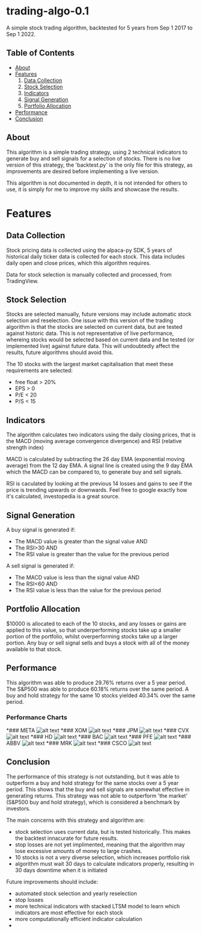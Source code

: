 # trading-algo-0.1

A simple stock trading algorithm, backtested for 5 years from Sep 1 2017 to Sep 1 2022.

## Table of Contents

* [About](#about)
* [Features](#features)
   1. [Data Collection](#data-collection)
   2. [Stock Selection](#stock-selection)
   3. [Indicators](#indicators)
   4. [Signal Generation](#signal-generation)
   5. [Portfolio Allocation](#portfolio-allocation)
* [Performance](#performance)
* [Conclusion](#conclusion)

## About <a name="about"></a>

This algorithm is a simple trading strategy, using 2 technical indicators to generate buy and sell signals for a selection of stocks.
There is no live version of this strategy, the 'backtest.py' is the only file for this strategy, as improvements are desired before implementing a live version.

This algorithm is not documented in depth, it is not intended for others to use, it is simply for me to improve my skills and showcase the results.

# Features <a name="features"></a>
## Data Collection <a name="data-collection"></a>

Stock pricing data is collected using the alpaca-py SDK, 5 years of historical daily ticker data is collected for each stock. This data includes daily open and close prices, which this algorithm requires.

Data for stock selection is manually collected and processed, from TradingView.

## Stock Selection <a name="stock-selection"></a>

Stocks are selected manually, future versions may include automatic stock selection and reselection. One issue with this version of the trading algorithm is that the stocks are selected on current data, but are tested against historic data. This is not representative of live performance, whereing stocks would be selected based on current data and be tested (or implemented live) against future data. This will undoubtedly affect the results, future algorithms should avoid this.

The 10 stocks with the largest market capitalisation that meet these requirements are selected:

* free float > 20%
* EPS        > 0
* P/E        < 20
* P/S        < 15

## Indicators <a name="indicators"></a>

The algorithm calculates two indicators using the daily closing prices, that is the MACD (moving average convergence divergence) and RSI (relative strength index)

MACD is calculated by subtracting the 26 day EMA (exponential moving average) from the 12 day EMA. A signal line is created using the 9 day EMA which the MACD can be compared to, to generate buy and sell signals.

RSI is caculated by looking at the previous 14 losses and gains to see if the price is trending upwards or downwards. Feel free to google exactly how it's calculated, investopedia is a great source.

## Signal Generation <a name="signal-generation"></a>

A buy signal is generated if:
* The MACD value is greater than the signal value AND
* The RSI>30 AND
* The RSI value is greater than the value for the previous period

A sell signal is generated if:
* The MACD value is less than the signal value AND
* The RSI<60 AND
* The RSI value is less than the value for the previous period

## Portfolio Allocation <a name="portfolio-allocation"></a>

$10000 is allocated to each of the 10 stocks, and any losses or gains are applied to this value, so that underperforming stocks take up a smaller portion of the portfolio, whilst overperforming stocks take up a larger portion. Any buy or sell signal sells and buys a stock with all of the money available to that stock. 

## Performance <a name="performance"></a>

This algorithm was able to produce 29.76% returns over a 5 year period.
The S&P500 was able to produce 60.18% returns over the same period.
A buy and hold strategy for the same 10 stocks yielded 40.34% over the same period.
### Performance Charts
*### META
![alt text](https://github.com/finn-corbett/trading-algo-0.1/blob/main/Images/META%20Chart.png)
*### XOM
![alt text](https://github.com/finn-corbett/trading-algo-0.1/blob/main/Images/XOM%20Chart.png)
*### JPM
![alt text](https://github.com/finn-corbett/trading-algo-0.1/blob/main/Images/JPM%20Chart.png)
*### CVX
![alt text](https://github.com/finn-corbett/trading-algo-0.1/blob/main/Images/CVX%20Chart.png)
*### HD
![alt text](https://github.com/finn-corbett/trading-algo-0.1/blob/main/Images/HD%20Chart.png)
*### BAC
![alt text](https://github.com/finn-corbett/trading-algo-0.1/blob/main/Images/BAC%20Chart.png)
*### PFE
![alt text](https://github.com/finn-corbett/trading-algo-0.1/blob/main/Images/PFE%20Chart.png)
*### ABBV
![alt text](https://github.com/finn-corbett/trading-algo-0.1/blob/main/Images/ABBV%20Chart.png)
*### MRK
![alt text](https://github.com/finn-corbett/trading-algo-0.1/blob/main/Images/MRK%20Chart.png)
*### CSCO
![alt text](https://github.com/finn-corbett/trading-algo-0.1/blob/main/Images/CSCO%20Chart.png)

## Conclusion <a name="conclusion"></a>

The performance of this strategy is not outstanding, but it was able to outperform a buy and hold strategy for the same stocks over a 5 year period. This shows that the buy and sell signals are somewhat effective in generating returns. This strategy was not able to outperform 'the market' (S&P500 buy and hold strategy), which is considered a benchmark by investors.

The main concerns with this strategy and algorithm are:
* stock selection uses current data, but is tested historically. This makes the backtest innacurate for future results.
* stop losses are not yet implimented, meaning that the algorithm may lose excessive amounts of money to large crashes.
* 10 stocks is not a very diverse selection, which increases portfolio risk
* algorithm must wait 30 days to calculate indicators properly, resulting in 30 days downtime when it is initiated

Future improvements should include:
* automated stock selection and yearly reselection
* stop losses
* more technical indicators with stacked LTSM model to learn which indicators are most effective for each stock
* more computationally efficient indicator calculation
* 
